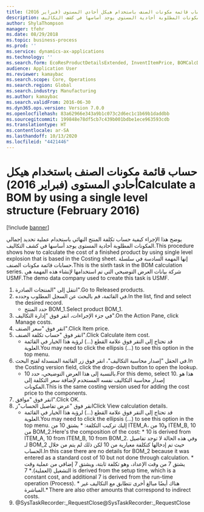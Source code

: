 ```yaml
---
title: حساب قائمة مكونات الصنف باستخدام هيكل أحادي المستوى (فبراير 2016)
description: يوضح هذا الإجراء كيفية حساب تكلفة المنتج النهائي باستخدام عملية تحديد إجمالي المكونات المطلوبة‬ أحادية المستوى يوجد أساسها في كشف التكاليف.
author: ShylaThompson
manager: tfehr
ms.date: 08/29/2018
ms.topic: business-process
ms.prod: ''
ms.service: dynamics-ax-applications
ms.technology: ''
ms.search.form: EcoResProductDetailsExtended, InventItemPrice, BOMCalcDialog
audience: Application User
ms.reviewer: kamaybac
ms.search.scope: Core, Operations
ms.search.region: Global
ms.search.industry: Manufacturing
ms.author: kamaybac
ms.search.validFrom: 2016-06-30
ms.dyn365.ops.version: Version 7.0.0
ms.openlocfilehash: 83a62966e343a9b1c073c2d6ec1c1b69b1daddbb
ms.sourcegitcommit: 199848e78df5cb7c439b001bdbe1ece963593cdb
ms.translationtype: HT
ms.contentlocale: ar-SA
ms.lasthandoff: 10/13/2020
ms.locfileid: "4421446"
---
```

# <a name="calculate-a-bom-by-using-a-single-level-structure-february-2016"></a><span data-ttu-id="6ab5a-103">حساب قائمة مكونات الصنف باستخدام هيكل أحادي المستوى (فبراير 2016)</span><span class="sxs-lookup"><span data-stu-id="6ab5a-103">Calculate a BOM by using a single level structure (February 2016)</span></span>

[!include [banner](../../includes/banner.md)]

<span data-ttu-id="6ab5a-104">يوضح هذا الإجراء كيفية حساب تكلفة المنتج النهائي باستخدام عملية تحديد إجمالي المكونات المطلوبة‬ أحادية المستوى يوجد أساسها في كشف التكاليف.</span><span class="sxs-lookup"><span data-stu-id="6ab5a-104">This procedure shows how to calculate the cost of a finished product by using single level explosion that is based in the Costing sheet.</span></span> <span data-ttu-id="6ab5a-105">إنها المهمة السادسة في سلسلة حسابات قائمة مكونات الصنف.</span><span class="sxs-lookup"><span data-stu-id="6ab5a-105">This is the sixth task in the BOM calculation series.</span></span> <span data-ttu-id="6ab5a-106">شركة بيانات العرض التوضيحي التي تم استخدامها لإنشاء هذه المهمة هي USMF.‬</span><span class="sxs-lookup"><span data-stu-id="6ab5a-106">The demo data company used to create this task is USMF.</span></span>

1. <span data-ttu-id="6ab5a-107">انتقل إلى "المنتجات الصادرة‬".</span><span class="sxs-lookup"><span data-stu-id="6ab5a-107">Go to Released products.</span></span>
2. <span data-ttu-id="6ab5a-108">في القائمة، قم بالبحث عن السجل المطلوب وحدده.</span><span class="sxs-lookup"><span data-stu-id="6ab5a-108">In the list, find and select the desired record.</span></span>
    * <span data-ttu-id="6ab5a-109">حدد المنتج BOM_1.</span><span class="sxs-lookup"><span data-stu-id="6ab5a-109">Select product BOM_1.</span></span>  
3. <span data-ttu-id="6ab5a-110">في جزء الإجراءات، انقر فوق "إدارة التكاليف‬".</span><span class="sxs-lookup"><span data-stu-id="6ab5a-110">On the Action Pane, click Manage costs.</span></span>
4. <span data-ttu-id="6ab5a-111">انقر فوق "سعر الصنف".</span><span class="sxs-lookup"><span data-stu-id="6ab5a-111">Click Item price.</span></span>
5. <span data-ttu-id="6ab5a-112">انقر فوق "حساب تكلفة الصنف".</span><span class="sxs-lookup"><span data-stu-id="6ab5a-112">Click Calculate item cost.</span></span>
    * <span data-ttu-id="6ab5a-113">قد تحتاج إلى النقر فوق علامة القطع (...) لرؤية هذا الخيار في القائمة العلوية.</span><span class="sxs-lookup"><span data-stu-id="6ab5a-113">You may need to click the ellipsis (...) to see this option in the top menu.</span></span>  
6. <span data-ttu-id="6ab5a-114">في الحقل "إصدار محاسبة التكاليف"، انقر فوق زر القائمة المنسدلة لفتح البحث.</span><span class="sxs-lookup"><span data-stu-id="6ab5a-114">In the Costing version field, click the drop-down button to open the lookup.</span></span>
    * <span data-ttu-id="6ab5a-115">بالنسبة إلى هذا العرض التوضيحي، حدد 10.</span><span class="sxs-lookup"><span data-stu-id="6ab5a-115">For this demo, select 10.</span></span> <span data-ttu-id="6ab5a-116">هذا هو إصدار محاسبة التكاليف نفسه المستخدم لإضافة سعر التكلفة إلى المكونات.</span><span class="sxs-lookup"><span data-stu-id="6ab5a-116">This is the same costing version used for adding the cost price to the components.</span></span>  
7. <span data-ttu-id="6ab5a-117">انقر فوق "موافق".</span><span class="sxs-lookup"><span data-stu-id="6ab5a-117">Click OK.</span></span>
8. <span data-ttu-id="6ab5a-118">انقر فوق "عرض تفاصيل الحساب"ز</span><span class="sxs-lookup"><span data-stu-id="6ab5a-118">Click View calculation details.</span></span>
    * <span data-ttu-id="6ab5a-119">قد تحتاج إلى النقر فوق علامة القطع (...) لرؤية هذا الخيار في القائمة العلوية.</span><span class="sxs-lookup"><span data-stu-id="6ab5a-119">You may need to click the ellipsis (...) to see this option in the top menu.</span></span>    <span data-ttu-id="6ab5a-120">إليك تركيب التكلفة:  \*    يشتق 10 من ITEM_A، و10 من ITEM_B, 10 من BOM_2.</span><span class="sxs-lookup"><span data-stu-id="6ab5a-120">Here's the composition of the cost:  \*    10 is derived from ITEM_A, 10 from ITEM_B, 10 from BOM_2.</span></span> <span data-ttu-id="6ab5a-121">وفي هذه الحالة لا توجد تفاصيل لـ BOM_2 حيث تم إدخالها كتكلفة معيارية من 10 لكن ذلك لم يتم من خلال الحساب.</span><span class="sxs-lookup"><span data-stu-id="6ab5a-121">In this case there are no details for BOM_2 because it was entered as a standard cost of 10 but not done through calculation.</span></span>  <span data-ttu-id="6ab5a-122">\*  يشتق 7 من وقت الإعداد، وهو تكلفة ثابتة، ويشتق 7 إضافي من عملية وقت التشغيل (العملية).</span><span class="sxs-lookup"><span data-stu-id="6ab5a-122">\*    7 is derived from the setup time, which is a constant cost, and additional 7 is derived from the run-time operation (Process).</span></span>  <span data-ttu-id="6ab5a-123">\*   هناك أيضًا مبالغ أخرى تتطابق مع التكاليف غير المباشرة.</span><span class="sxs-lookup"><span data-stu-id="6ab5a-123">\*    There are also other amounts that correspond to indirect costs.</span></span>  
9. <span data-ttu-id="6ab5a-124">@SysTaskRecorder:_RequestClose</span><span class="sxs-lookup"><span data-stu-id="6ab5a-124">@SysTaskRecorder:_RequestClose</span></span>

